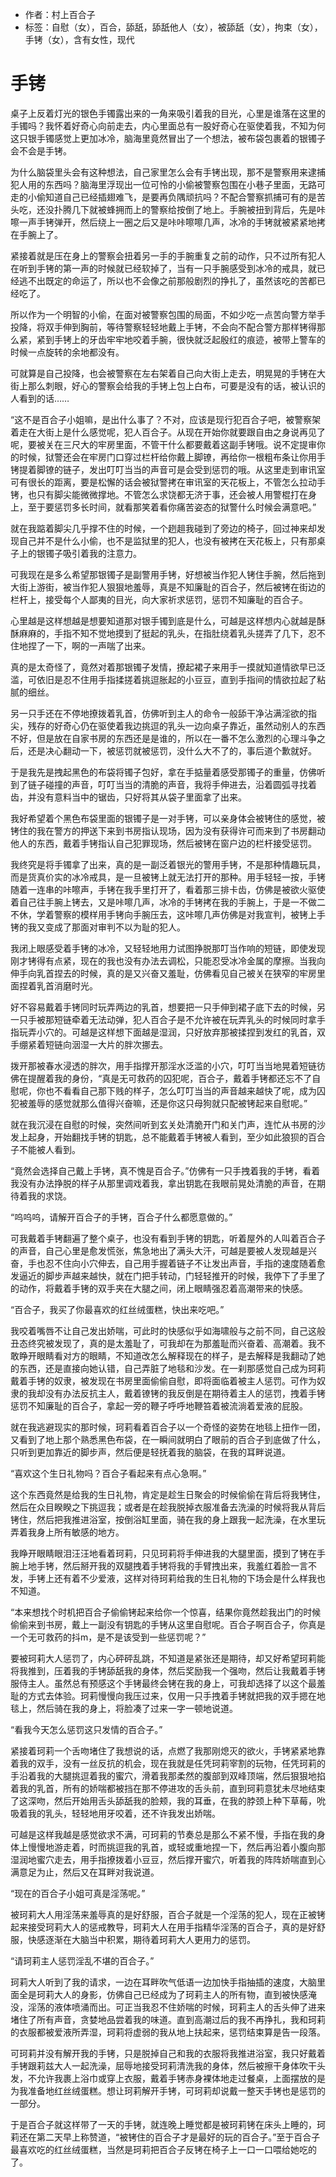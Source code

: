 - 作者：村上百合子
- 标签：自慰（女），百合，舔舐，舔舐他人（女），被舔舐（女），拘束（女），手铐（女），含有女性，现代

# 手铐
桌子上反着灯光的银色手镯露出来的一角来吸引着我的目光，心里是谁落在这里的手镯吗？我怀着好奇心向前走去，内心里面总有一股好奇心在驱使着我，不知为何这只银手镯感觉上更加冰冷，脑海里竟然冒出了一个想法，被布袋包裹着的银镯子会不会是手铐。

为什么脑袋里头会有这种想法，自己家里怎么会有手铐出现，那不是警察用来逮捕犯人用的东西吗？脑海里浮现出一位可怜的小偷被警察包围在小巷子里面，无路可走的小偷知道自己已经插翅难飞，是要再负隅顽抗吗？不配合警察抓捕可有的是苦头吃，还没扑腾几下就被蜂拥而上的警察给按倒了地上。手腕被扭到背后，先是咔嚓一声手铐弹开，然后绕上一圈之后又是咔咔嚓嚓几声，冰冷的手铐就被紧紧地拷在手腕上了。

紧接着就是压在身上的警察会扭着另一手的手腕重复之前的动作，只不过所有犯人在听到手铐的第一声的时候就已经软掉了，当有一只手腕感受到冰冷的戒具，就已经逃不出既定的命运了，所以也不会像之前那般剧烈的挣扎了，虽然该吃的苦都已经吃了。

所以作为一个明智的小偷，在面对被警察包围的局面，不如少吃一点苦向警方举手投降，将双手伸到胸前，等待警察轻轻地戴上手铐，不会向不配合警方那样铐得那么紧，紧到手铐上的牙齿牢牢地咬着手腕，很快就泛起殷红的痕迹，被带上警车的时候一点旋转的余地都没有。

可就算是自己投降，也会被警察在左右架着自己向大街上走去，明晃晃的手铐在大街上那么刺眼，好心的警察会给我的手铐上包上白布，可要是没有的话，被认识的人看到的话……

“这不是百合子小姐嘛，是出什么事了？不对，应该是现行犯百合子吧，被警察架着走在大街上是什么感觉呢，犯人百合子。从现在开始你就要跟自由之身说再见了呢，要被关在三尺大的牢房里面，不管干什么都要戴着这副手铐哦。说不定提审你的时候，狱警还会在牢房门口穿过栏杆给你戴上脚镣，再给你一根粗布条让你用手铐提着脚镣的链子，发出叮叮当当的声音可是会受到惩罚的哦。从这里走到审讯室可有很长的距离，要是松懈的话会被狱警拷在审讯室的天花板上，不管怎么拉动手铐，也只有脚尖能微微撑地。不管怎么求饶都无济于事，还会被人用警棍打在身上，至于要惩罚多长时间，就看那笑着看你痛苦姿态的狱警什么时候会满意吧。”

就在我踮着脚尖几乎撑不住的时候，一个趔趄我碰到了旁边的椅子，回过神来却发现自己并不是什么小偷，也不是监狱里的犯人，也没有被拷在天花板上，只有那桌子上的银镯子吸引着我的注意力。

可我现在是多么希望那银镯子是副警用手铐，好想被当作犯人铐住手腕，然后拖到大街上游街，被当作犯人狠狠地羞辱，真是不知廉耻的百合子，然后被铐在街边的栏杆上，接受每个人鄙夷的目光，向大家祈求惩罚，惩罚不知廉耻的百合子。

心里越是这样想越是想要知道那对银手镯到底是什么，可越是这样想内心就越是酥酥麻麻的，手指不知不觉地摸到了挺起的乳头，在指肚绕着乳头搓弄了几下，忍不住地捏了一下，啊的一声喘了出来。

真的是太奇怪了，竟然对着那银镯子发情，撩起裙子来用手一摸就知道情欲早已泛滥，可依旧是忍不住用手指揉搓着挑逗胀起的小豆豆，直到手指间的情欲拉起了粘腻的细丝。

另一只手还在不停地撩拨着乳首，仿佛听到主人的命令一般舔干净沾满淫欲的指尖，残存的好奇心仍在驱使着我边挑逗的乳头一边向桌子靠近，虽然动别人的东西不好，但是放在自家书房的东西还是是谁的，所以在一番不怎么激烈的心理斗争之后，还是决心翻动一下，被惩罚就被惩罚，没什么大不了的，事后道个歉就好。

于是我先是拽起黑色的布袋将镯子包好，拿在手掂量着感受那镯子的重量，仿佛听到了链子碰撞的声音，叮叮当当的清脆的声音，我将手伸进去，沿着圆弧寻找着齿，并没有意料当中的锯齿，只好将其从袋子里面拿了出来。

我好希望着个黑色布袋里面的银镯子是一对手铐，可以亲身体会被铐住的感觉，被铐住的我在警方的押送下来到书房指认现场，因为没有获得许可而来到了书房翻动他人的东西，戴着手铐指认自己犯罪现场，然后被铐在窗户边的栏杆接受惩罚。

我终究是将手镯拿了出来，真的是一副泛着银光的警用手铐，不是那种情趣玩具，而是货真价实的冰冷戒具，是一旦被铐上就无法打开的那种。用手轻轻一按，手铐随着一连串的咔嚓声，手铐在我手里打开了，看着那三排卡齿，仿佛是被欲火驱使着自己往手腕上铐去，又是咔嚓几声，冰冷的手铐拷在我的手腕上，于是一不做二不休，学着警察的模样用手铐向手腕压去，这咔嚓几声仿佛是对我宣判，被铐上手铐的我又变成了那面对审判不以为耻的犯人。

我闭上眼感受着手铐的冰冷，又轻轻地用力试图挣脱那叮当作响的短链，即使发现刚才铐得有点紧，现在的我也没有办法去调松，只能忍受冰冷金属的摩擦。当我向伸手向乳首捏去的时候，真的是又兴奋又羞耻，仿佛看见自己被关在狭窄的牢房里面捏着乳首消磨时光。

好不容易戴着手铐同时玩弄两边的乳首，想要把一只手伸到裙子底下去的时候，另一只手被那短链牵着无法动弹，犯人百合子是不允许被在玩弄乳头的时候同时拿手指玩弄小穴的。可越是这样想下面越是湿润，只好放弃那被揉捏到发红的乳首，双手绷紧着短链向洇湿一大片的胖次挪去。

拨开那被春水浸透的胖次，用手指撑开那淫水泛滥的小穴，叮叮当当地晃着短链彷佛在提醒着我的身份，“真是无可救药的囚犯呢，百合子，戴着手铐都还忘不了自慰呢，你也不看看自己那下贱的样子，怎么叮叮当当的声音越来越快了呢，成为囚犯被羞辱的感觉就那么值得兴奋嘛，还是你这只母狗就只配被铐起来自慰呢。”

就在我沉浸在自慰的时候，突然间听到玄关处清脆开门和关门声，连忙从书房的沙发上起身，开始翻找手铐的钥匙，总不能戴着手铐被人看到，至少如此狼狈的百合子不能被人看到。

“竟然会选择自己戴上手铐，真不愧是百合子。”仿佛有一只手拽着我的手铐，看着我没有办法挣脱的样子从那里调戏着我，拿出钥匙在我眼前晃处清脆的声音，在期待着我的求饶。

“呜呜呜，请解开百合子的手铐，百合子什么都愿意做的。”

可我戴着手铐翻遍了整个桌子，也没有看到手铐的钥匙，听着屋外的人叫着百合子的声音，自己心里是愈发慌张，焦急地出了满头大汗，可越是要被人发现越是兴奋，手也忍不住向小穴伸去，自己用手握着链子不让发出声音，手指的速度随着愈发逼近的脚步声越来越快，就在门把手转动，门轻轻推开的时候，我停下了手里了的动作，将戴着手铐的双手夹在大腿之间，闭上眼睛强忍着高潮带来的快感。

“百合子，我买了你最喜欢的红丝绒蛋糕，快出来吃吧。”

我咬着嘴唇不让自己发出娇喘，可此时的快感似乎如海啸般与之前不同，自己这般丑态终究被发现了，真的是太羞耻了，可我却在为那羞耻而兴奋着、高潮着。我不敢睁开眼睛看对方的眼睛，不知道改怎么解释现在的样子，是去解释是我翻动了她的东西，还是直接向她认错，自己弄脏了地毯和沙发。在一刹那感觉自己成为珂莉戴着手铐的奴隶，被发现在书房里面偷偷自慰，即将面临着被主人惩罚。可作为奴隶的我却没有办法反抗主人，戴着镣铐的我反倒是在期待着主人的惩罚，拽着手铐惩罚不知廉耻的百合子，拿起一旁的鞭子呼呼地鞭笞着被流淌着爱液的屁股。

就在我逃避现实的那时候，珂莉看着百合子以一个奇怪的姿势在地毯上扭作一团，又看到了地上那个熟悉黑色布袋，在一瞬间就明白了眼前的百合子到底做了什么，只听到更加靠近的脚步声，然后便是轻抚着我的脑袋，在我的耳畔说道。

“喜欢这个生日礼物吗？百合子看起来有点心急啊。”

这个东西竟然是给我的生日礼物，肯定是趁生日聚会的时候偷偷在背后将我铐住，然后在众目睽睽之下挑逗我；或者是在趁我脱掉衣服准备去洗澡的时候将我从背后铐住，然后把我推进浴室，按倒浴缸里面，骑在我的身上跟我一起洗澡，在水里玩弄着我身上所有敏感的地方。

我睁开眼睛眼泪汪汪地看着珂莉，只见珂莉将手伸进我的大腿里面，摸到了铐在手腕上地手铐，然后掰开我的双腿拽着手铐将我的手臂拽出来，我羞红着脸一言不发，手铐上还有着不少爱液，这样对待珂莉给我的生日礼物的下场会是什么样我也不知道。

“本来想找个时机把百合子偷偷铐起来给你一个惊喜，结果你竟然趁我出门的时候偷偷来到书房，戴上一副没有钥匙的手铐从这里自慰呢。百合子啊百合子，你真是一个无可救药的抖m，是不是该受到一些惩罚呢？”

要被珂莉大人惩罚了，内心砰砰乱跳，不知道是紧张还是期待，却又好希望珂莉能将我推到，压着我的手铐舔舐我的身体，然后奖励我一个强吻，然后让我戴着手铐服侍主人。虽然总有预感这个手铐最终会铐在我的身上，可我却选择了以这个最羞耻的方式去体验。珂莉慢慢向我压过来，仅用一只手拽着手铐就把我的双手摁在地毯上，然后骑在我的身上，将脸凑了过来一字一顿地说道。

“看我今天怎么惩罚这只发情的百合子。”

紧接着珂莉一个舌吻堵住了我想说的话，点燃了我那刚熄灭的欲火，手铐紧紧地靠着我的双手，没有一丝反抗的机会，现在我就是任凭珂莉宰割的玩物，任凭珂莉的手沿着我的大腿挑逗着我的蜜穴，滑着我那柔然的腹部到双峰顶端，然后狠狠地掐着我的乳首，所有的娇喘都被挡在那不停进攻的舌头前，直到珂莉意犹未尽地结束了这深吻，然后开始用舌头舔舐我的脸颊，我的耳垂，在我的脖颈上种下草莓，吮吸着我的乳头，轻轻地用牙咬着，还不许我发出娇喘。

可越是这样我越是感觉欲求不满，可珂莉的节奏总是那么不紧不慢，手指在我的身体上慢慢地游走着，时而挑逗我的乳首，或轻或重地捏一下，然后再沿着小腹向那湿润地蜜穴走去，用手指撩拨着小豆豆，然后撑开蜜穴，听着我的阵阵娇喘直到心满意足为止，然后又在耳畔对我说道。

“现在的百合子小姐可真是淫荡呢。”

被珂莉大人用淫荡来羞辱真的是好舒服，百合子就是一个淫荡的犯人，现在正被铐起来接受珂莉大人的惩戒教导，珂莉大人在用手指精华淫荡的百合子，真的是好舒服，快感逐渐在大脑当中积累，期待着珂莉大人更用力的惩罚。

“请珂莉主人惩罚淫乱不堪的百合子。”

珂莉大人听到了我的请求，一边在耳畔吹气低语一边加快手指抽插的速度，大脑里面全是珂莉大人的身影，仿佛自己已经成为了珂莉主人的所有物，直到被快感淹没，淫荡的液体喷涌而出。可正当我忍不住娇喘的时候，珂莉主人的舌头伸了进来堵住了所有声音，贪婪地品尝着我的味道。直到高潮过后的我不再挣扎，我和珂莉的衣服都被爱液所弄湿，珂莉将虚弱的我从地上扶起来，惩罚结束算是告一段落。

可珂莉并没有解开我的手铐，只是脱掉自己和我的衣服将我推进浴室，我只好戴着手铐跟莉兹大人一起洗澡，屈辱地接受珂莉清洗我的身体，然后被擦干身体吹干头发，不允许我裹上浴巾或穿上衣服，戴着手铐赤身裸体地走过餐桌，上面摆放的是为我准备地红丝绒蛋糕。想让珂莉解开手铐，可珂莉却说戴一整天手铐也是惩罚的一部分。

于是百合子就这样带了一天的手铐，就连晚上睡觉都是被珂莉铐在床头上睡的，珂莉还在第二天早上称赞道，“被铐住的百合子才是最好的玩的百合子。”至于百合子最喜欢吃的红丝绒蛋糕，当然是珂莉把百合子反铐在椅子上一口一口喂给她吃的了。
